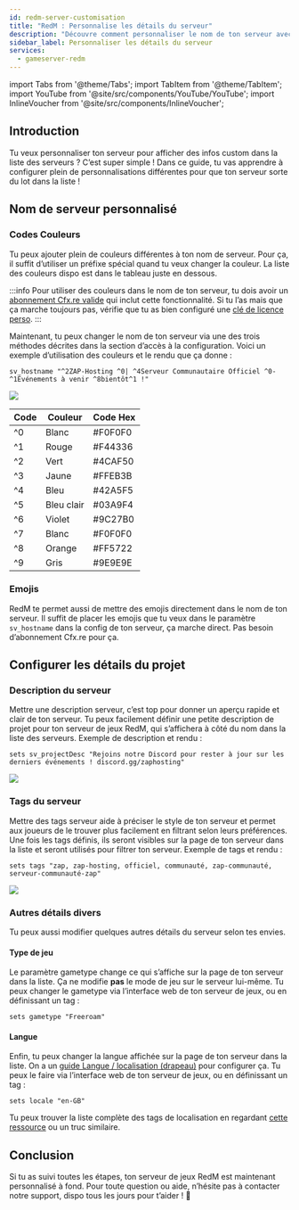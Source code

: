 ```yaml
---
id: redm-server-customisation
title: "RedM : Personnalise les détails du serveur"
description: "Découvre comment personnaliser le nom de ton serveur avec des couleurs et des emojis pour qu’il se démarque dans la liste des serveurs → En savoir plus maintenant"
sidebar_label: Personnaliser les détails du serveur
services:
  - gameserver-redm
---
```


import Tabs from '@theme/Tabs';
import TabItem from '@theme/TabItem';
import YouTube from '@site/src/components/YouTube/YouTube';
import InlineVoucher from '@site/src/components/InlineVoucher';

## Introduction
Tu veux personnaliser ton serveur pour afficher des infos custom dans la liste des serveurs ? C’est super simple ! Dans ce guide, tu vas apprendre à configurer plein de personnalisations différentes pour que ton serveur sorte du lot dans la liste !

<InlineVoucher />

## Nom de serveur personnalisé

### Codes Couleurs

Tu peux ajouter plein de couleurs différentes à ton nom de serveur. Pour ça, il suffit d’utiliser un préfixe spécial quand tu veux changer la couleur. La liste des couleurs dispo est dans le tableau juste en dessous.

:::info
Pour utiliser des couleurs dans le nom de ton serveur, tu dois avoir un [abonnement Cfx.re valide](https://portal.cfx.re/subscriptions) qui inclut cette fonctionnalité. Si tu l’as mais que ça marche toujours pas, vérifie que tu as bien configuré une [clé de licence perso](redm-licensekey.md).
:::

Maintenant, tu peux changer le nom de ton serveur via une des trois méthodes décrites dans la section d’accès à la configuration. Voici un exemple d’utilisation des couleurs et le rendu que ça donne :
```
sv_hostname "^2ZAP-Hosting ^0| ^4Serveur Communautaire Officiel ^0- ^1Événements à venir ^8bientôt^1 !"
```

![](https://github.com/zaphosting/docs/assets/42719082/32bbf492-9ee0-4c78-a391-9c44120369c2)

| Code | Couleur    | Code Hex |
| ---- | ---------- | -------- |
| ^0   | Blanc      | #F0F0F0  |
| ^1   | Rouge      | #F44336  |
| ^2   | Vert       | #4CAF50  |
| ^3   | Jaune      | #FFEB3B  |
| ^4   | Bleu       | #42A5F5  |
| ^5   | Bleu clair | #03A9F4  |
| ^6   | Violet     | #9C27B0  |
| ^7   | Blanc      | #F0F0F0  |
| ^8   | Orange     | #FF5722  |
| ^9   | Gris       | #9E9E9E  |

### Emojis

RedM te permet aussi de mettre des emojis directement dans le nom de ton serveur. Il suffit de placer les emojis que tu veux dans le paramètre `sv_hostname` dans la config de ton serveur, ça marche direct. Pas besoin d’abonnement Cfx.re pour ça.

## Configurer les détails du projet

### Description du serveur

Mettre une description serveur, c’est top pour donner un aperçu rapide et clair de ton serveur. Tu peux facilement définir une petite description de projet pour ton serveur de jeux RedM, qui s’affichera à côté du nom dans la liste des serveurs. Exemple de description et rendu :

```
sets sv_projectDesc "Rejoins notre Discord pour rester à jour sur les derniers événements ! discord.gg/zaphosting"
```

![](https://github.com/zaphosting/docs/assets/42719082/32bbf492-9ee0-4c78-a391-9c44120369c2)

### Tags du serveur

Mettre des tags serveur aide à préciser le style de ton serveur et permet aux joueurs de le trouver plus facilement en filtrant selon leurs préférences. Une fois les tags définis, ils seront visibles sur la page de ton serveur dans la liste et seront utilisés pour filtrer ton serveur. Exemple de tags et rendu :

```
sets tags "zap, zap-hosting, officiel, communauté, zap-communauté, serveur-communauté-zap"
```

![](https://github.com/zaphosting/docs/assets/42719082/33407e9f-9e28-4264-9b13-e946ed5b434a)

### Autres détails divers

Tu peux aussi modifier quelques autres détails du serveur selon tes envies.

#### Type de jeu

Le paramètre gametype change ce qui s’affiche sur la page de ton serveur dans la liste. Ça ne modifie **pas** le mode de jeu sur le serveur lui-même. Tu peux changer le gametype via l’interface web de ton serveur de jeux, ou en définissant un tag :

```
sets gametype "Freeroam"
```

#### Langue

Enfin, tu peux changer la langue affichée sur la page de ton serveur dans la liste. On a un [guide Langue / localisation (drapeau)](redm-locale.md) pour configurer ça. Tu peux le faire via l’interface web de ton serveur de jeux, ou en définissant un tag :

```
sets locale "en-GB"
```

Tu peux trouver la liste complète des tags de localisation en regardant [cette ressource](https://github.com/TiagoDanin/Locale-Codes#locale-list) ou un truc similaire.

## Conclusion

Si tu as suivi toutes les étapes, ton serveur de jeux RedM est maintenant personnalisé à fond. Pour toute question ou aide, n’hésite pas à contacter notre support, dispo tous les jours pour t’aider ! 🙂

<InlineVoucher />